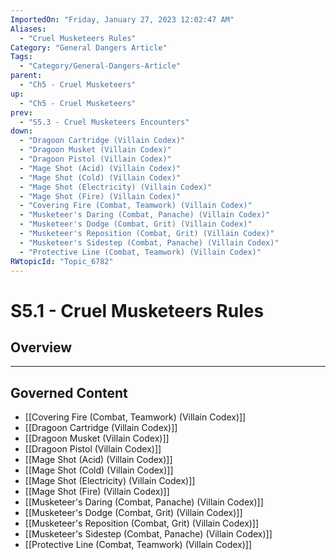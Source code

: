 ```yaml
---
ImportedOn: "Friday, January 27, 2023 12:02:47 AM"
Aliases:
  - "Cruel Musketeers Rules"
Category: "General Dangers Article"
Tags:
  - "Category/General-Dangers-Article"
parent:
  - "Ch5 - Cruel Musketeers"
up:
  - "Ch5 - Cruel Musketeers"
prev:
  - "S5.3 - Cruel Musketeers Encounters"
down:
  - "Dragoon Cartridge (Villain Codex)"
  - "Dragoon Musket (Villain Codex)"
  - "Dragoon Pistol (Villain Codex)"
  - "Mage Shot (Acid) (Villain Codex)"
  - "Mage Shot (Cold) (Villain Codex)"
  - "Mage Shot (Electricity) (Villain Codex)"
  - "Mage Shot (Fire) (Villain Codex)"
  - "Covering Fire (Combat, Teamwork) (Villain Codex)"
  - "Musketeer's Daring (Combat, Panache) (Villain Codex)"
  - "Musketeer's Dodge (Combat, Grit) (Villain Codex)"
  - "Musketeer's Reposition (Combat, Grit) (Villain Codex)"
  - "Musketeer's Sidestep (Combat, Panache) (Villain Codex)"
  - "Protective Line (Combat, Teamwork) (Villain Codex)"
RWtopicId: "Topic_6782"
---
```

# S5.1 - Cruel Musketeers Rules
## Overview
---
## Governed Content
- [[Covering Fire (Combat, Teamwork) (Villain Codex)]]
- [[Dragoon Cartridge (Villain Codex)]]
- [[Dragoon Musket (Villain Codex)]]
- [[Dragoon Pistol (Villain Codex)]]
- [[Mage Shot (Acid) (Villain Codex)]]
- [[Mage Shot (Cold) (Villain Codex)]]
- [[Mage Shot (Electricity) (Villain Codex)]]
- [[Mage Shot (Fire) (Villain Codex)]]
- [[Musketeer's Daring (Combat, Panache) (Villain Codex)]]
- [[Musketeer's Dodge (Combat, Grit) (Villain Codex)]]
- [[Musketeer's Reposition (Combat, Grit) (Villain Codex)]]
- [[Musketeer's Sidestep (Combat, Panache) (Villain Codex)]]
- [[Protective Line (Combat, Teamwork) (Villain Codex)]]

